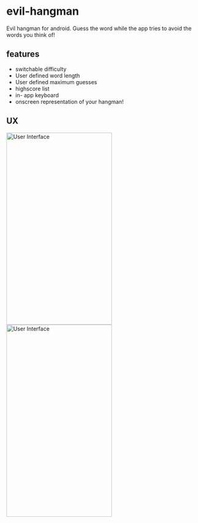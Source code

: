 # evil-hangman
Evil hangman for android. Guess the word while the app tries to avoid the words you think of!

features
--------
- switchable difficulty
- User defined word length
- User defined maximum guesses
- highscore list
- in- app keyboard
- onscreen representation of your hangman!

UX
--
<img src="http://i.imgur.com/JPagC9z.jpg" alt="User Interface" height="500" width="275">
<span><img src="http://i.imgur.com/6ReNlVs.jpg" alt="User Interface" height="500" width="275"></span>
